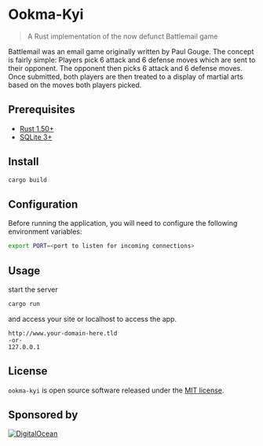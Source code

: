# Ookma-Kyi

> A Rust implementation of the now defunct Battlemail game

Battlemail was an email game originally written by Paul Gouge. The concept is
fairly simple: Players pick 6 attack and 6 defense moves which are sent to their
opponent. The opponent then picks 6 attack and 6 defense moves. Once submitted,
both players are then treated to a display of martial arts based on the moves
both players picked.

## Prerequisites

* [Rust 1.50+](https://www.rust-lang.org)
* [SQLite 3+](https://www.sqlite.org)

## Install

```sh
cargo build
```

## Configuration

Before running the application, you will need to configure the following
environment variables:

```sh
export PORT=<port to listen for incoming connections>
```

## Usage

start the server
```sh
cargo run
```

and access your site or localhost to access the app.

```
http://www.your-domain-here.tld
-or-
127.0.0.1
```

## License

[MIT]: https://opensource.org/licenses/MIT

`ookma-kyi` is open source software released under the [MIT license][MIT].

## Sponsored by
[![DigitalOcean](https://opensource.nyc3.cdn.digitaloceanspaces.com/attribution/assets/SVG/DO_Logo_horizontal_blue.svg)](https://m.do.co/c/9f92698d759c)
